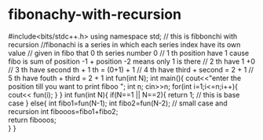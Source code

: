 # fibonachy-with-recursion
#include<bits/stdc++.h>
using namespace std;
// this is fibbonchi with recursion
//fibonachi is a series in which each series index have its own value
// given in fibo that 0 th series number 0 
// 1 th position have 1 cause fibo is sum of position -1 + position -2  means only 1 is there
// 2 th have 1 +0
// 3 th have second th + 1 th = (0+1) + 1
// 4 th have third + second = 2 + 1
// 5 th have fouth + third = 2 + 1
int fun(int N);
int main(){
    cout<<"enter the position till you want to print fiboo ";
    int n;
    cin>>n;
    for(int i=1;i<=n;i++){
       cout<< fun(i);
    }
}
int fun(int N){
   if(N==1 || N==2){
       return 1;  // this is base case
   }
   else{
       int fibo1=fun(N-1);
       int fibo2=fun(N-2);   // small case and recursion
       int fibooos=fibo1+fibo2;  
       return fibooos;  
   }
}
